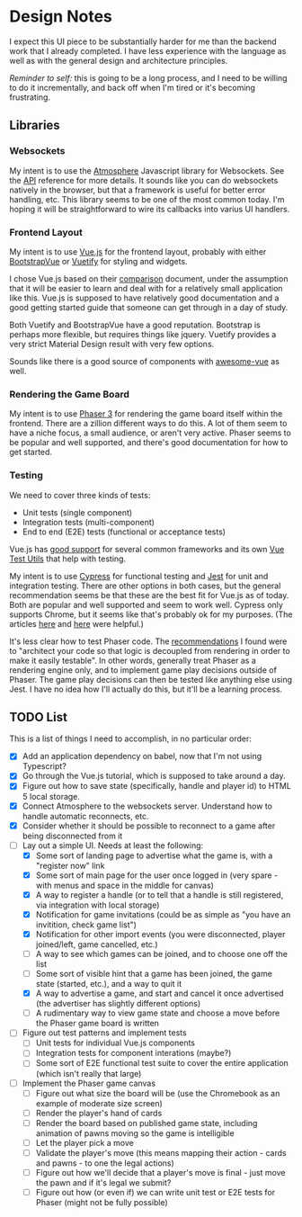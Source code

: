 # Design Notes

I expect this UI piece to be substantially harder for me than the backend work
that I already completed.  I have less experience with the language as well as
with the general design and architecture principles.  

_Reminder to self:_ this is going to be a long process, and I need to be
willing to do it incrementally, and back off when I'm tired or it's becoming
frustrating.

## Libraries

### Websockets

My intent is to use the [Atmosphere](https://github.com/Atmosphere/atmosphere-javascript) Javascript
library for Websockets.  See the [API](https://github.com/Atmosphere/atmosphere/wiki/atmosphere.js-API)
reference for more details.  It sounds like you can do websockets natively in
the browser, but that a framework is useful for better error handling, etc.
This library seems to be one of the most common today.  I'm hoping it will be
straightforward to wire its callbacks into varius UI handlers.

### Frontend Layout

My intent is to use [Vue.js](https://vuejs.org/v2) for the frontend layout,
probably with either [BootstrapVue](https://bootstrap-vue.org/) or
[Vuetify](https://vuetifyjs.com/en/) for styling and widgets.  

I chose Vue.js based on their [comparison](https://vuejs.org/v2/guide/comparison.html) document, 
under the assumption that it will be easier to learn and deal with for a
relatively small application like this.  Vue.js is supposed to have relatively
good documentation and a good getting started guide that someone can get
through in a day of study.  

Both Vuetify and BootstrapVue have a good reputation.  Bootstrap is perhaps
more flexible, but requires things like jquery.  Vuetify provides a very strict
Material Design result with very few options.

Sounds like there is a good source of components with [awesome-vue](https://github.com/vuejs/awesome-vue#ui-components) as well.

### Rendering the Game Board

My intent is to use [Phaser 3](http://phaser.io/) for rendering the game board
itself within the frontend.  There are a zillion different ways to do this.  A
lot of them seem to have a niche focus, a small audience, or aren't very
active.  Phaser seems to be popular and well supported, and there's good
documentation for how to get started.

### Testing

We need to cover three kinds of tests:

- Unit tests (single component)
- Integration tests (multi-component)
- End to end (E2E) tests (functional or acceptance tests)

Vue.js has [good support](https://vuejs.org/v2/guide/unit-testing.html) for
several common frameworks and its own [Vue Test
Utils](https://vue-test-utils.vuejs.org/) that help with testing.  

My intent is to use [Cypress](https://www.cypress.io/) for functional testing
and [Jest](https://jestjs.io/en/) for unit and integration testing.  There are
other options in both cases, but the general recommendation seems be that these
are the best fit for Vue.js as of today.  Both are popular and well supported
and seem to work well.  Cypress only supports Chrome, but it seems like that's
probably ok for my purposes.  (The articles [here](https://www.monterail.com/blog/end-to-end-testing-with-cypress) and
[here](https://medium.com/welldone-software/an-overview-of-javascript-testing-7ce7298b9870) were helpful.)

It's less clear how to test Phaser code.  The [recommendations](https://phaser.discourse.group/t/unit-testing/2922) I found
were to "architect your code so that logic is decoupled from rendering in order
to make it easily testable".  In other words, generally treat Phaser as a
rendering engine only, and to implement game play decisions outside of Phaser.
The game play decisions can then be tested like anything else using Jest.  I
have no idea how I'll actually do this, but it'll be a learning process.

## TODO List

This is a list of things I need to accomplish, in no particular order:

- [x] Add an application dependency on babel, now that I'm not using Typescript?
- [x] Go through the Vue.js tutorial, which is supposed to take around a day.
- [x] Figure out how to save state (specifically, handle and player id) to HTML 5 local storage.
- [x] Connect Atmosphere to the websockets server.  Understand how to handle automatic reconnects, etc.
- [x] Consider whether it should be possible to reconnect to a game after being disconnected from it
- [ ] Lay out a simple UI.  Needs at least the following:
   - [x] Some sort of landing page to advertise what the game is, with a "register now" link
   - [x] Some sort of main page for the user once logged in (very spare - with menus and space in the middle for canvas)
   - [x] A way to register a handle (or to tell that a handle is still registered, via integration with local storage)
   - [x] Notification for game invitations (could be as simple as "you have an invitition, check game list")
   - [x] Notification for other import events (you were disconnected, player joined/left, game cancelled, etc.)
   - [ ] A way to see which games can be joined, and to choose one off the list
   - [ ] Some sort of visible hint that a game has been joined, the game state (started, etc.), and a way to quit it
   - [x] A way to advertise a game, and start and cancel it once advertised (the advertiser has slightly different options)
   - [ ] A rudimentary way to view game state and choose a move before the Phaser game board is written
- [ ] Figure out test patterns and implement tests
   - [ ] Unit tests for individual Vue.js components
   - [ ] Integration tests for component interations (maybe?) 
   - [ ] Some sort of E2E functional test suite to cover the entire application (which isn't really that large)
- [ ] Implement the Phaser game canvas
   - [ ] Figure out what size the board will be (use the Chromebook as an example of moderate size screen)
   - [ ] Render the player's hand of cards
   - [ ] Render the board based on published game state, including animation of pawns moving so the game is intelligible
   - [ ] Let the player pick a move
   - [ ] Validate the player's move (this means mapping their action - cards and pawns - to one the legal actions)
   - [ ] Figure out how we'll decide that a player's move is final - just move the pawn and if it's legal we submit?
   - [ ] Figure out how (or even if) we can write unit test or E2E tests for Phaser (might not be fully possible)
